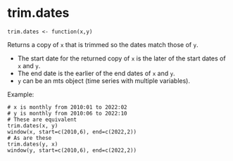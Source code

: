 # trim.dates

`trim.dates <- function(x,y)`

Returns a copy of `x` that is trimmed so the dates match those of `y`. 

- The start date for the returned copy of `x` is the later of the start dates of `x` and `y`. 
- The end date is the earlier of the end dates of `x` and `y`.
- `y` can be an mts object (time series with multiple variables).

Example:

```
# x is monthly from 2010:01 to 2022:02
# y is monthly from 2010:06 to 2022:10
# These are equivalent
trim.dates(x, y)
window(x, start=c(2010,6), end=c(2022,2))
# As are these
trim.dates(y, x)
window(y, start=c(2010,6), end=c(2022,2))
```